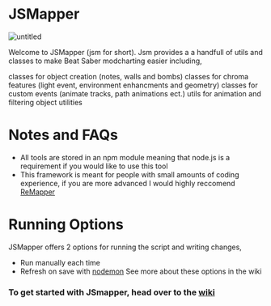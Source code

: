 # JSMapper
![untitled](https://user-images.githubusercontent.com/111317032/212526580-10b7dce9-c500-48c0-bc5f-04aacf482b30.png)


Welcome to JSMapper (jsm for short).  Jsm provides a
a handfull of utils and classes to make Beat Saber modcharting easier including,

classes for object creation (notes, walls and bombs)
classes for chroma features (light event, environment enhancments and geometry)
classes for custom events (animate tracks, path animations ect.)
utils for animation 
and filtering object utilities

# Notes and FAQs
* All tools are stored in an npm module meaning that node.js is a requirement if you would like to use this tool
* This framework is meant for people with small amounts of coding experience, if you are more advanced I would highly reccomend [ReMapper](https://github.com/Swifter1243/ReMapper)

# Running Options
JSMapper offers 2 options for running the script and writing changes,
* Run manually each time
* Refresh on save with [nodemon](https://www.npmjs.com/package/nodemon)
See more about these options in the wiki

### **To get started with JSmapper, head over to the [wiki](https://github.com/Splashcard04/JSMapper/wiki)**
